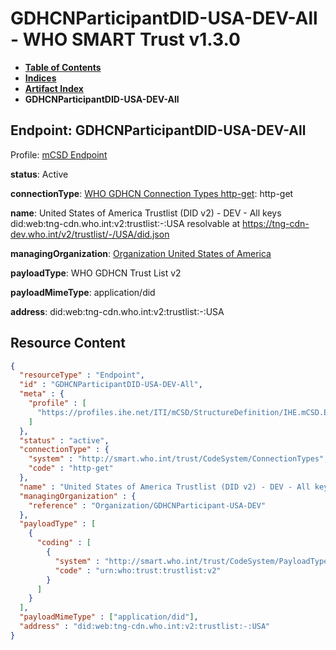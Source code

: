 # GDHCNParticipantDID-USA-DEV-All - WHO SMART Trust v1.3.0

* [**Table of Contents**](toc.md)
* [**Indices**](indices.md)
* [**Artifact Index**](artifacts.md)
* **GDHCNParticipantDID-USA-DEV-All**

## Endpoint: GDHCNParticipantDID-USA-DEV-All

Profile: [mCSD Endpoint](https://profiles.ihe.net/ITI/mCSD/4.0.0/StructureDefinition-IHE.mCSD.Endpoint.html)

**status**: Active

**connectionType**: [WHO GDHCN Connection Types http-get](CodeSystem-ConnectionTypes.md#ConnectionTypes-http-get): http-get

**name**: United States of America Trustlist (DID v2) - DEV - All keys did:web:tng-cdn.who.int:v2:trustlist:-:USA resolvable at https://tng-cdn-dev.who.int/v2/trustlist/-/USA/did.json

**managingOrganization**: [Organization United States of America](Organization-GDHCNParticipant-USA-DEV.md)

**payloadType**: WHO GDHCN Trust List v2

**payloadMimeType**: application/did

**address**: did:web:tng-cdn.who.int:v2:trustlist:-:USA



## Resource Content

```json
{
  "resourceType" : "Endpoint",
  "id" : "GDHCNParticipantDID-USA-DEV-All",
  "meta" : {
    "profile" : [
      "https://profiles.ihe.net/ITI/mCSD/StructureDefinition/IHE.mCSD.Endpoint"
    ]
  },
  "status" : "active",
  "connectionType" : {
    "system" : "http://smart.who.int/trust/CodeSystem/ConnectionTypes",
    "code" : "http-get"
  },
  "name" : "United States of America Trustlist (DID v2) - DEV - All keys\ndid:web:tng-cdn.who.int:v2:trustlist:-:USA\nresolvable at https://tng-cdn-dev.who.int/v2/trustlist/-/USA/did.json",
  "managingOrganization" : {
    "reference" : "Organization/GDHCNParticipant-USA-DEV"
  },
  "payloadType" : [
    {
      "coding" : [
        {
          "system" : "http://smart.who.int/trust/CodeSystem/PayloadTypes",
          "code" : "urn:who:trust:trustlist:v2"
        }
      ]
    }
  ],
  "payloadMimeType" : ["application/did"],
  "address" : "did:web:tng-cdn.who.int:v2:trustlist:-:USA"
}

```
